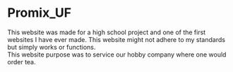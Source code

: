 # Promix_UF
This website was made for a high school project and one of the first websites I have ever made. This website might not adhere to my standards but simply works or functions. <br />
This website purpose was to service our hobby company where one would order tea.
